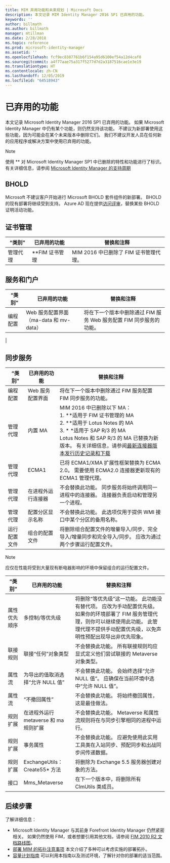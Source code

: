 ```yaml
---
title: MIM 弃用功能和未来规划 | Microsoft Docs
description: 本文记录 MIM Identity Manager 2016 SP1 已弃用的功能。
keywords: ''
author: billmath
ms.author: billmath
manager: mtillman
ms.date: 2/28/2018
ms.topic: reference
ms.prod: microsoft-identity-manager
ms.assetid: ''
ms.openlocfilehash: fcf9ec8387761b6f154a95d6100ef54a12d4caf8
ms.sourcegitcommit: a4f77aae75a317f5277d7d2a3187516cae1e3e19
ms.translationtype: HT
ms.contentlocale: zh-CN
ms.lasthandoff: 12/05/2019
ms.locfileid: "64518943"
---
```

# <a name="deprecated-features"></a>已弃用的功能

本文记录 Microsoft Identity Manager 2016 SP1 已弃用的功能。 如果 Microsoft Identity Manager 中仍有某个功能，则仍然支持该功能。 不建议为新部署使用这些功能，因为可能会在某个未来版本中删除它们。  我们不建议开发人员在任何新的应用程序或解决方案中使用已弃用的功能。

> [!NOTE]
> 使用 ** 对 Microsoft Identity Manager SP1 中已删除的特性和功能进行了标识。 <br>
> 有关详细信息，请参阅 [Microsoft Identity Manager 的支持周期](https://support.microsoft.com/en-us/lifecycle/search?alpha=Microsoft%20Forefront%20Identity%20Manager%202010%20R2%20Service%20Pack%201,Microsoft%20Identity%20Manager%202016,Microsoft%20Forefront%20Identity%20Manager%202010)


## <a name="bhold"></a>BHOLD 

Microsoft 不建议客户开始进行 Microsoft BHOLD 套件组件的新部署。 BHOLD 的现有部署将继续受到支持。 Azure AD 现在提供[访问评审](https://docs.microsoft.com/en-us/azure/active-directory/active-directory-azure-ad-controls-access-reviews-overview)，替换某些 BHOLD 证明活动功能。

## <a name="certificate-management"></a>证书管理 

| “类别”                 | **已弃用的功能**              | **替换和注释**           |
|-----------------------------|-------------------------------------|----------------------------------------------|
| 管理代理 | **FIM 证书管理 | MIM 2016 中已删除了 FIM 证书管理代理。                                                             |

## <a name="service-and-portal"></a>服务和门户

| “类别”                 | **已弃用的功能**              | **替换和注释**           |
|-----------------------------|-------------------------------------|----------------------------------------------|
| 编程配置 | Web 服务配置界面（ma-data 和 mv-data） | 将在下一个版本中删除通过 FIM 服务 Web 服务配置 FIM 同步服务的功能。
|

## <a name="synchronization-service"></a>同步服务 

| “类别”                 | **已弃用的功能**              | **替换和注释**           |
|-----------------------------|-------------------------------------|----------------------------------------------|
| 编程配置 | Web 服务配置界面 | 将在下一个版本中删除通过 FIM 服务配置 FIM 同步服务的功能。                                                          |
| 管理代理           | 内置 MA                        | MIM 2016 中已删除以下 MA： </br> 1.  **适用于 FIM 证书管理的 MA </br>2.  **适用于 Lotus Notes 的 MA</br> 3.  * *适用于 SAP R/3 的 MA </br> Lotus Notes 和 SAP R/3 的 MA 已替换为新版本。 有关详细信息，请参阅[最新连接器版本发行历史记录和下载](https://docs.microsoft.com/en-us/azure/active-directory/connect/active-directory-aadconnectsync-connector-version-history)                                                                                                                                                                                                                                              |
| 管理代理           | ECMA1                               | 已将 ECMA1/XMA 扩展性框架替换为 ECMA 2.0。 需要使用 ECMA2.0 连接器更新现有的 ECMA1 管理代理。                                                                                                                                          |
| 管理代理           | 在进程外运行连接器      | 不会替换此功能。 同步服务将始终调用同一进程中的连接器。 连接器负责启动和管理另一个进程。 |
| 管理代理           | 配置分区显示名称    | 不会替换此功能。 此选项仅用于提供 WMI 接口中某个分区的备用名称。                                                                                                                                                                       |
| 运行配置文件                | 组合的配置文件                   | 将删除组合配置文件的增量导入/同步、完全导入/增量同步和完全导入/同步。 应改为通过两个步骤运行配置文件。 

> [!NOTE]
> 应仅在性能将受到大量现有断电器影响的环境中保留组合的运行配置文件。


| “类别”                 | **已弃用的功能**              | **替换和注释**           |
|--------|-------|---|    
| 属性优先顺序 | 多控制/等优先级                       | 将删除“等优先级”这一功能。 此功能没有替代项。 应改为手动配置优先级。 如果你的环境部署了 FIM 服务管理代理，则你可以继续使用此功能。 此管理代理不提供手动配置优先级，以免声明性预配出现导出非优先现象。 |
| 联接规则           | 联接“任何”对象类型                             | 不会替换此功能。 所有联接规则均应显式定义他们尝试联接的 Metaverse 对象类型。       |
| 属性流      | 为导出的值取消选择“允许 NULL 值”            | 不会替换此功能。 会始终选择“允许 NULL 值”。 应确保在当前环境中选中“允许 NULL 值”。  |
| 属性流      | “不撤回属性”                            | 不会替换此功能。 将始终撤回属性，这是最佳做法。  |
| 规则扩展      | 在进程外运行 metaverse 和 ma 规则扩展 | 不会替换此功能。 Metaverse 和属性流规则将在与同步引擎相同的进程中运行。       |
| 规则扩展      | 事务属性                                | 不会替换此功能。 应避免使用此实用工具类在入站同步、预配同步和出战同步间传递数据。  |
| 规则扩展      | ExchangeUtils：Create55\* 方法                     | 将删除为 Exchange 5.5 服务器创建对象的方法。        |
| 接口            | Mms_Metaverse                                        | 在下一个版本中，将删除所有 ClmUtils 类成员。   |

## <a name="next-steps"></a>后续步骤
了解详细信息：

- Microsoft Identity Manager 与其前身 Forefront Identity Manager 仍然紧密相关。 如果仍然使用 FIM，或者想要引用其他文档，请参阅 [FIM 2010 R2 文档路线图](https://technet.microsoft.com/library/jj133885.aspx)。
- [部署 MIM 的拓扑注意事项](topology-considerations.md) 本文介绍了多种可以考虑实施的部署拓扑。
- [容量计划指南](capacity-planning-guide.md) 可以利用本指南以及测试环境，了解针对你的部署的适当范围。
